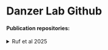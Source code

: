 # Danzer Lab Github

#### Publication repositories:
 
<details>
<summary>
 Ruf et al 2025
</summary> 

[Ruf et al 2025](https://github.com/DanzerLab/ALS_Brain_Multiome): Single-nucleus ATAC-seq, RNA-Seq and FANS-Seq of the human motor cortex in ALS/ALS-FTD

</details>
